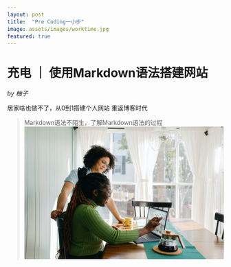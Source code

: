 ```yaml
---
layout: post
title:  "Pre Coding一小步"
image: assets/images/worktime.jpg
featured: true
---
```

# 充电 ｜ 使用Markdown语法搭建网站
_by 柚子_

居家啥也做不了，从0到1搭建个人网站
重返博客时代
> Markdown语法不陌生，了解Markdown语法的过程
![worktime](../assets/images/worktime.jpg)
